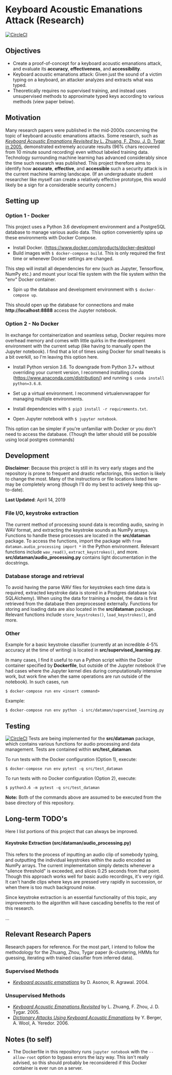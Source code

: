 # Keyboard Acoustic Emanations Attack (Research)
[![CircleCI](https://circleci.com/gh/shoyo-inokuchi/acoustic-keylogger-research/tree/master.svg?style=svg)](https://circleci.com/gh/shoyo-inokuchi/acoustic-keylogger-research/tree/master)

## Objectives
  * Create a proof-of-concept for a keyboard acoustic emanations attack, and evaluate
    its __accuracy__, __effectiveness__, and __accessibility__.
  * Keyboard acoustic emanations attack: Given just the sound of a victim typing on a keyboard,
    an attacker analyzes and extracts what was typed.
  * Theoretically requires no supervised training, and instead uses unsupervised methods to
    approximate typed keys according to various methods (view paper below).

## Motivation
Many research papers were published in the mid-2000s concerning the topic of keyboard acoustic
emanations attacks. Some research, such as [*Keyboard Acoustic Emanations Revisited* by L. Zhuang,
F. Zhou, J. D. Tygar in 2005](https://www.cs.cornell.edu/~shmat/courses/cs6431/zhuang.pdf), demonstrated
extremely accurate results (96% chars recovered from 10 minute sound recording) even without labeled 
training data. Technology surrounding machine learning has advanced considerably since the time such
research was published. This project therefore aims to identify how __accurate__, __effective__, and
__accessible__ such a security attack is in the current machine learning landscape. (If an undergraduate
student researcher like myself can create a relatively effective prototype, this would likely be a
sign for a considerable security concern.)

## Setting up
### Option 1 - Docker
This project uses a Python 3.6 development environment and a PostgreSQL database
to manage various audio data. This option conveniently spins up these environments with Docker Compose.  
* Install Docker. (https://www.docker.com/products/docker-desktop)  
* Build images with `$ docker-compose build`. This is only required the first time or whenever Docker settings are 
  changed.
        
This step will install all dependencies for env (such as Jupyter, Tensorflow, NumPy etc.)
and mount your local file system with the file system within the "env" Docker container.
        
* Spin up the database and development environment with `$ docker-compose up`.
        
This should open up the database for connections and make __http://localhost:8888__ access
the Jupyter notebook.

### Option 2 - No Docker
In exchange for containerization and seamless setup, Docker requires more overhead memory and 
comes with little quirks in the development environment with the current setup (like having to manually open the Jupyter
notebook). I find that a lot of times using Docker for small tweaks is a bit overkill, so I'm leaving this
option here.

* Install Python version 3.6. To downgrade from Python 3.7+ without overriding your current version,
  I recommend installing conda (https://www.anaconda.com/distribution/) and running `$ conda install python=3.6.8`.

* Set up a virtual environment. I recommend virtualenvwrapper for managing multiple environments.   

* Install dependencies with `$ pip3 install -r requirements.txt`.  

* Open Jupyter notebook with `$ jupyter notebook`.


This option can be simpler if you're unfamiliar with Docker or you don't need to access the database.
(Though the latter should still be possible using local postgres commands)


## Development
__Disclaimer__: Because this project is still in its very early stages and the repository is prone to frequent and
drastic refactorings, this section is likely to change the most. Many of the instructions or file locations
listed here may be completely wrong (though I'll do my best to actively keep this up-to-date).

__Last Updated__: April 14, 2019

### File I/O, keystroke extraction
The current method of processing sound data is recording audio, saving in WAV format, and extracting the keystroke
sounds as NumPy arrays. Functions to handle these processes are located in the __src/dataman__ package. To access the
functions, import the package with `from dataman.audio_processing import *` in the Python environment. Relevant functions
include `wav_read()`, `extract_keystrokes()`, and more. __src/dataman/audio_processing.py__ contains light documentation
in the docstrings.

### Database storage and retrieval
To avoid having the parse WAV files for keystrokes each time data is required, extracted keystroke data is stored
in a Postgres database (via SQLAlchemy). When using the data for training a model, the data is first retrieved from the 
database then preprocessed externally. Functions for storing and loading data are also located in the __src/dataman__
package. Relevant functions include `store_keystrokes()`, `load_keystrokes()`, and more.


### Other
Example for a basic keystroke classifier (currently at an incredible 4-5% accuracy at the time of writing) is located in
__src/supervised_learning.py__. 

In many cases, I find it useful to run a Python script within the Docker container specified by __Dockerfile__, but outside of
the Jupyter notebook (I've had cases where the Jupyter kernel dies during computationally intensive work, but work fine when
the same operations are run outside of the notebook). In such cases, run

    $ docker-compose run env <insert command>
    
Example:
    
    $ docker-compose run env python -i src/dataman/supervised_learning.py


## Testing
[![CircleCI](https://circleci.com/gh/shoyo-inokuchi/acoustic-keylogger-research/tree/master.svg?style=svg)](https://circleci.com/gh/shoyo-inokuchi/acoustic-keylogger-research/tree/master)
Tests are being implemented for the __src/dataman__ package, which contains various functions for audio
processing and data management. Tests are contained within __src/test_dataman__.

To run tests with the Docker configuration (Option 1), execute:

    $ docker-compose run env pytest -q src/test_dataman
    
To run tests with no Docker configuration (Option 2), execute:

    $ python3.6 -m pytest -q src/test_dataman

__Note:__ Both of the commands above are assumed to be executed from the base directory of this repository.


## Long-term TODO's
Here I list portions of this project that can always be improved.

#### Keystroke Extraction (src/dataman/audio_processing.py)
This refers to the process of inputting an audio clip of somebody typing, and outputting the individual keystrokes within the
audio encoded as NumPy arrays. The current implementation simply detects whenever a "silence threshold" is exceeded, and
slices 0.25 seconds from that point. Though this approach works well for basic audio recordings, it's very rigid. 
It can't handle clips where keys are pressed very rapidly in succession, or when there is too much background noise.

Since keystroke extraction is an essential functionality of this topic, any improvements to the algorithm will have
cascading benefits to the rest of this research. 

...


## Relevant Research Papers
Research papers for reference. For the most part, I intend to follow the methodology for the Zhuang, Zhou, Tygar paper 
(k-clustering, HMMs for guessing, iterating with trained classifier from inferred data).

### Supervised Methods
  * [*Keyboard acoustic emanations*](https://ieeexplore.ieee.org/document/1301311)
    by D. Asonov, R. Agrawal. 2004.

### Unsupervised Methods
  * [*Keyboard Acoustic Emanations Revisited*](https://www.cs.cornell.edu/~shmat/courses/cs6431/zhuang.pdf)
  by L. Zhuang, F. Zhou, J. D. Tygar. 2005.
  * [*Dictionary Attacks Using Keyboard Acoustic Emanations*](https://www.eng.tau.ac.il/~yash/p245-berger.pdf)
  by Y. Berger, A. Wool, A. Yeredor. 2006.

## Notes (to self)
  * The Dockerfile in this repository runs `jupyter notebook` with the `--allow-root` option
    to bypass errors the lazy way. This isn't really advised, so this should probably be
    reconsidered if this Docker container is ever run on a server.
